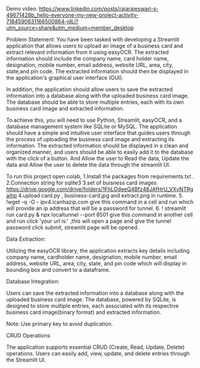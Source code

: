 
Demo video: https://www.linkedin.com/posts/rajarajeswari-s-49671428b_hello-everyone-my-new-project-activity-7184590631166500864-jdLi?utm_source=share&utm_medium=member_desktop

Problem Statement:
You have been tasked with developing a Streamlit application that allows users to upload an image of a business card and extract relevant information from it using easyOCR. The extracted information should include the company name, card holder name, designation, mobile number, email address, website URL, area, city, state,and pin code. The extracted information should then be displayed in the application's graphical user interface (GUI).

In addition, the application should allow users to save the extracted information into a database along with the uploaded business card image. The database should be able to store multiple entries, each with its own business card image and extracted information.

To achieve this, you will need to use Python, Streamlit, easyOCR, and a database management system like SQLite or MySQL. The application should have a simple and intuitive user interface that guides users through the process of uploading the business card image and extracting its information. The extracted information should be displayed in a clean and organized manner, and users should be able to easily add it to the database with the click of a button. And Allow the user to Read the data, Update the data and Allow the user to delete the data through the streamlit UI.

To run this project open colab,
 1.Install the packages from requirements.txt .
 2.Connection string for sqlite3
 3.set of buisness card images https://drive.google.com/drive/folders/1FhLOdeeQ4Bfz48JAfHrU_VXvNTRgajhp
 4.upload card.py , business-card.jpg and extract.png in runtime.
 5.  !wget -q -O - ipv4.icanhazip.com  give this command in a cell and run which will provide an ip address that will be a password for tunnel.
 6.  ! streamlit run card.py & npx localtunnel --port 8501  give this command in another cell and run click 'your url is:' ,this will open a page and give the tunnel password click submit, streamlit page will be opened.

Data Extraction:

Utilizing the easyOCR library, the application extracts key details including company name, cardholder name, designation, mobile number, email address, website URL, area, city, state, and pin code which will display in bounding box and convert to a dataframe.

Database Integration:

Users can save the extracted information into a database along with the uploaded business card image. The database, powered by SQLite, is designed to store multiple entries, each associated with its respective business card image(binary format) and extracted information.

Note: Use primary key to avoid duplication.

CRUD Operations:

The application supports essential CRUD (Create, Read, Update, Delete) operations. Users can easily add, view, update, and delete entries through the Streamlit UI.
